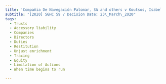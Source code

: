 ```yaml
---
title: 'Compañia De Navegación Palomar, SA and others v Koutsos, Isabel Brenda'
subtitle: "[2020] SGHC 59 / Decision Date: 23\_March\_2020"
tags:
  - Trusts
  - Accessory liability
  - Companies
  - Directors
  - Duties
  - Restitution
  - Unjust enrichment
  - Tracing
  - Equity
  - Limitation of Actions
  - When time begins to run

---
```


